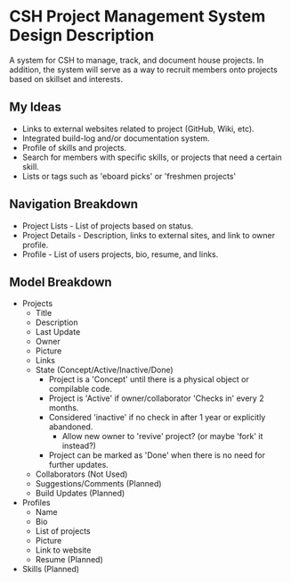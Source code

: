 # CSH Project Management System Design Description

A system for CSH to manage, track, and document house projects. In addition, the system will serve as a way to recruit members onto projects based on skillset and interests.

## My Ideas
* Links to external websites related to project (GitHub, Wiki, etc).
* Integrated build-log and/or documentation system.
* Profile of skills and projects.
* Search for members with specific skills, or projects that need a certain skill.
* Lists or tags such as 'eboard picks' or 'freshmen projects'

## Navigation Breakdown
* Project Lists - List of projects based on status.
* Project Details - Description, links to external sites, and link to owner profile.
* Profile - List of users projects, bio, resume, and links.

## Model Breakdown
* Projects
  * Title
  * Description
  * Last Update
  * Owner
  * Picture
  * Links
  * State (Concept/Active/Inactive/Done)
    * Project is a 'Concept' until there is a physical object or compilable code.
    * Project is 'Active' if owner/collaborator 'Checks in' every 2 months.
    * Considered 'inactive' if no check in after 1 year or explicitly abandoned.
      * Allow new owner to 'revive' project? (or maybe 'fork' it instead?)
    * Project can be marked as 'Done' when there is no need for further updates.
  * Collaborators (Not Used)
  * Suggestions/Comments (Planned)
  * Build Updates (Planned)
* Profiles
  * Name
  * Bio
  * List of projects
  * Picture
  * Link to website
  * Resume (Planned)
* Skills (Planned)